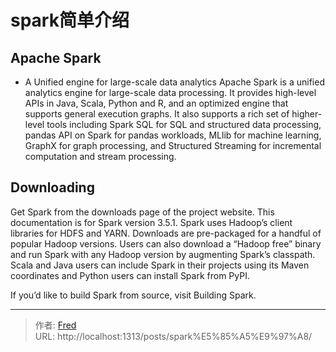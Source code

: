 # spark简单介绍


## Apache Spark
- A Unified engine for large-scale data analytics
Apache Spark is a unified analytics engine for large-scale data processing. It provides high-level APIs in Java, Scala, Python and R, and an optimized engine that supports general execution graphs. It also supports a rich set of higher-level tools including Spark SQL for SQL and structured data processing, pandas API on Spark for pandas workloads, MLlib for machine learning, GraphX for graph processing, and Structured Streaming for incremental computation and stream processing.
## Downloading
Get Spark from the downloads page of the project website. This documentation is for Spark version 3.5.1. Spark uses Hadoop’s client libraries for HDFS and YARN. Downloads are pre-packaged for a handful of popular Hadoop versions. Users can also download a “Hadoop free” binary and run Spark with any Hadoop version by augmenting Spark’s classpath. Scala and Java users can include Spark in their projects using its Maven coordinates and Python users can install Spark from PyPI.

If you’d like to build Spark from source, visit Building Spark.

---

> 作者: [Fred](https://github.com/ipfred)  
> URL: http://localhost:1313/posts/spark%E5%85%A5%E9%97%A8/  

